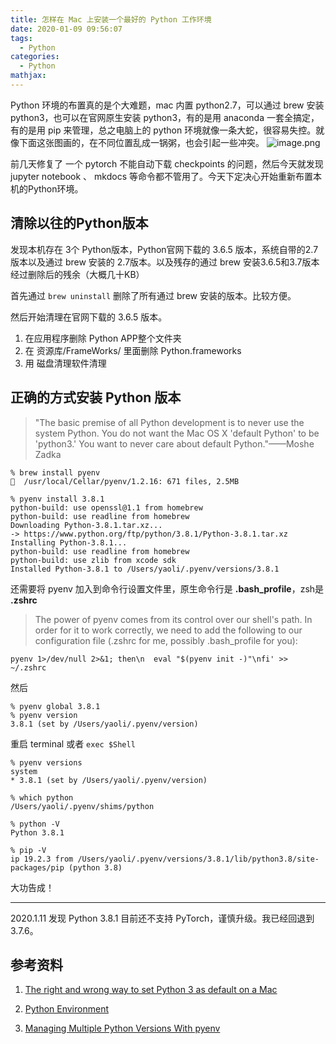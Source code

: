 ```yaml
---
title: 怎样在 Mac 上安装一个最好的 Python 工作环境
date: 2020-01-09 09:56:07
tags:
  - Python
categories:
  - Python
mathjax:
---
```

Python 环境的布置真的是个大难题，mac 内置 python2.7，可以通过 brew 安装 python3，也可以在官网原生安装 python3，有的是用 anaconda 一套全搞定，有的是用 pip 来管理，总之电脑上的 python 环境就像一条大蛇，很容易失控。就像下面这张图画的，在不同位置乱成一锅粥，也会引起一些冲突。
![image.png](https://i.loli.net/2020/01/09/F9cHlR57tbuwymN.png)

前几天修复了 一个 pytorch 不能自动下载 checkpoints 的问题，然后今天就发现 jupyter notebook 、 mkdocs 等命令都不管用了。今天下定决心开始重新布置本机的Python环境。

## 清除以往的Python版本
发现本机存在 3个 Python版本，Python官网下载的 3.6.5 版本，系统自带的2.7版本以及通过 brew 安装的 2.7版本。以及残存的通过 brew 安装3.6.5和3.7版本经过删除后的残余（大概几十KB）

首先通过 `brew uninstall` 删除了所有通过 brew 安装的版本。比较方便。

然后开始清理在官网下载的 3.6.5 版本。
1. 在应用程序删除 Python APP整个文件夹
2. 在 资源库/FrameWorks/ 里面删除 Python.frameworks
3. 用 磁盘清理软件清理

## 正确的方式安装 Python 版本

> "The basic premise of all Python development is to never use the system Python. You do not want the Mac OS X 'default Python' to be 'python3.' You want to never care about default Python."——Moshe Zadka


```
% brew install pyenv
🍺  /usr/local/Cellar/pyenv/1.2.16: 671 files, 2.5MB
```

```
% pyenv install 3.8.1
python-build: use openssl@1.1 from homebrew
python-build: use readline from homebrew
Downloading Python-3.8.1.tar.xz...
-> https://www.python.org/ftp/python/3.8.1/Python-3.8.1.tar.xz
Installing Python-3.8.1...
python-build: use readline from homebrew
python-build: use zlib from xcode sdk
Installed Python-3.8.1 to /Users/yaoli/.pyenv/versions/3.8.1
```

还需要将 pyenv 加入到命令行设置文件里，原生命令行是 **.bash_profile**，zsh是 **.zshrc**
>The power of pyenv comes from its control over our shell's path. In order for it to work correctly, we need to add the following to our configuration file (.zshrc for me, possibly .bash_profile for you):



```
pyenv 1>/dev/null 2>&1; then\n  eval "$(pyenv init -)"\nfi' >> ~/.zshrc
```

然后

```
% pyenv global 3.8.1
% pyenv version
3.8.1 (set by /Users/yaoli/.pyenv/version)
```

重启 terminal 或者 `exec $Shell`

```
% pyenv versions
system
* 3.8.1 (set by /Users/yaoli/.pyenv/version)

% which python
/Users/yaoli/.pyenv/shims/python

% python -V
Python 3.8.1

% pip -V
ip 19.2.3 from /Users/yaoli/.pyenv/versions/3.8.1/lib/python3.8/site-packages/pip (python 3.8)
```


大功告成！

---
2020.1.11 发现 Python 3.8.1 目前还不支持 PyTorch，谨慎升级。我已经回退到 3.7.6。





## 参考资料

1. [The right and wrong way to set Python 3 as default on a Mac](https://opensource.com/article/19/5/python-3-default-mac)

2. [Python Environment](https://xkcd.com/1987/)

3. [Managing Multiple Python Versions With pyenv](https://realpython.com/intro-to-pyenv/)
